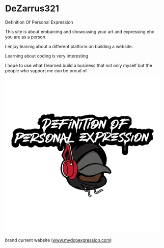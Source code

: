 # DeZarrus321
Definition Of Personal Expression

This site is about embarcing and showcasing your art and expressing eho you are as a person.

I enjoy learinig about a different platform on building a website.

Learning about coding is very interesting

I hope to use what I learned build a business that not only myself but the people who support me can be proud of

![Picture Of Brand](IMG_1473.png)

brand current website (www.mydopexpression.com)
